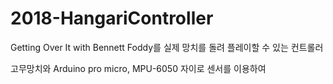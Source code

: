 # 2018-HangariController

Getting Over It with Bennett Foddy를 실제 망치를 돌려 플레이할 수 있는 컨트롤러

고무망치와 Arduino pro micro, MPU-6050 자이로 센서를 이용하여 
